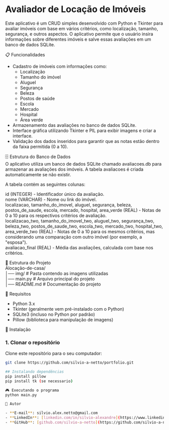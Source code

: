 # Avaliador de Locação de Imóveis

Este aplicativo é um CRUD simples desenvolvido com Python e Tkinter para avaliar imóveis com base em vários critérios, como localização, tamanho, segurança, e outros aspectos. O aplicativo permite que o usuário insira informações sobre diferentes imóveis e salve essas avaliações em um banco de dados SQLite.

📋 Funcionalidades <br>

- Cadastro de imóveis com informações como:
  - Localização
  - Tamanho do imóvel
  - Aluguel
  - Segurança
  - Beleza
  - Postos de saúde
  - Escola
  - Mercado
  - Hospital
  - Área verde
- Armazenamento das avaliações no banco de dados SQLite.
- Interface gráfica utilizando Tkinter e PIL para exibir imagens e criar a interface.
- Validação dos dados inseridos para garantir que as notas estão dentro da faixa permitida (0 a 10).

🗄️ Estrutura do Banco de Dados <br>
O aplicativo utiliza um banco de dados SQLite chamado avaliacoes.db para armazenar as avaliações dos imóveis. A tabela avaliacoes é criada automaticamente se não existir.

A tabela contém as seguintes colunas: <br>

id (INTEGER) - Identificador único da avaliação. <br>
nome (VARCHAR) - Nome ou link do imóvel. <br>
localizacao, tamanho_do_imovel, aluguel, segurança, beleza, postos_de_saude, escola, mercado, hospital, area_verde (REAL) - Notas de 0 a 10 para os respectivos critérios de avaliação. <br>
localizacao_two, tamanho_do_imovel_two, aluguel_two, segurança_two, beleza_two, postos_de_saude_two, escola_two, mercado_two, hospital_two, area_verde_two (REAL) - Notas de 0 a 10 para os mesmos critérios, mas considerando uma comparação com outro imóvel (por exemplo, a "esposa"). <br>
avaliacao_final (REAL) - Média das avaliações, calculada com base nos critérios. <br>

📂 Estrutura do Projeto <br>
Alocação-de-casa/ <br>
│── img/ # Pasta contendo as imagens utilizadas <br>
│── main.py # Arquivo principal do projeto <br>
│── README.md # Documentação do projeto <br>

📝 Requisitos <br>

- Python 3.x <br>
- Tkinter (geralmente vem pré-instalado com o Python) <br>
- SQLite3 (incluso no Python por padrão) <br>
- Pillow (biblioteca para manipulação de imagens) <br>

🚀 Instalação

### 1. Clonar o repositório

Clone este repositório para o seu computador:

```bash
git clone https://github.com/silvio-a-netto/portfolio.git

## Instalando dependências
pip install pillow
pip install tk (se necessario)

🎮 Executando o programa
python main.py

👤 Autor

- **E-mail**: silvio.alex.netto@gmail.com
- **LinkedIn**: [linkedin.com/in/silvio-alexandre](https://www.linkedin.com/in/silvio-alexandre-1a8088312/)
- **GitHub**: [github.com/silvio-a-netto](https://github.com/silvio-a-netto)
